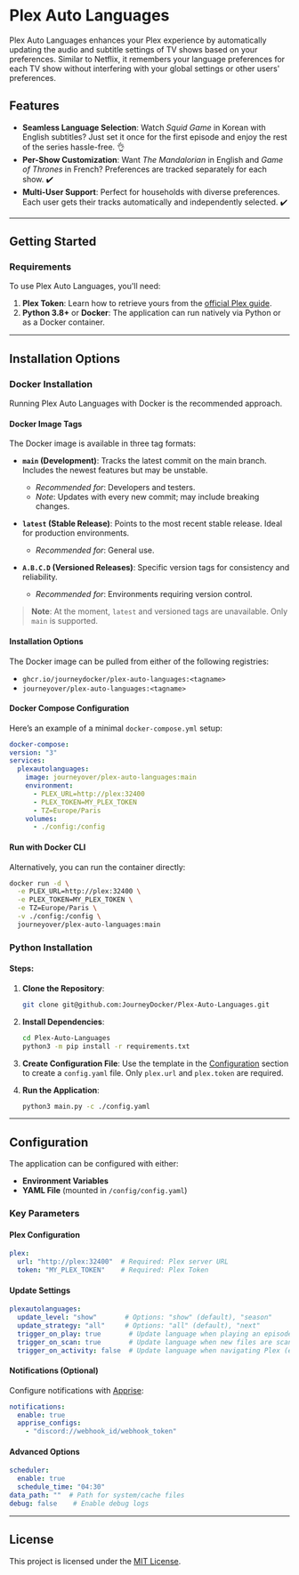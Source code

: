 # Plex Auto Languages

Plex Auto Languages enhances your Plex experience by automatically updating the audio and subtitle settings of TV shows based on your preferences. Similar to Netflix, it remembers your language preferences for each TV show without interfering with your global settings or other users' preferences.

## Features

- **Seamless Language Selection**: Watch *Squid Game* in Korean with English subtitles? Just set it once for the first episode and enjoy the rest of the series hassle-free. 👌
- **Per-Show Customization**: Want *The Mandalorian* in English and *Game of Thrones* in French? Preferences are tracked separately for each show. ✔️
- **Multi-User Support**: Perfect for households with diverse preferences. Each user gets their tracks automatically and independently selected. ✔️

---

## Getting Started

### Requirements

To use Plex Auto Languages, you'll need:
1. **Plex Token**: Learn how to retrieve yours from the [official Plex guide](https://support.plex.tv/articles/204059436-finding-an-authentication-token-x-plex-token/).
2. **Python 3.8+** or **Docker**: The application can run natively via Python or as a Docker container.

---

## Installation Options

### Docker Installation

Running Plex Auto Languages with Docker is the recommended approach.

#### Docker Image Tags

The Docker image is available in three tag formats:

- **`main` (Development)**: Tracks the latest commit on the main branch. Includes the newest features but may be unstable.
  - *Recommended for*: Developers and testers.
  - *Note*: Updates with every new commit; may include breaking changes.

- **`latest` (Stable Release)**: Points to the most recent stable release. Ideal for production environments.
  - *Recommended for*: General use.

- **`A.B.C.D` (Versioned Releases)**: Specific version tags for consistency and reliability.
  - *Recommended for*: Environments requiring version control.

> **Note**: At the moment, `latest` and versioned tags are unavailable. Only `main` is supported.

#### Installation Options

The Docker image can be pulled from either of the following registries:
- `ghcr.io/journeydocker/plex-auto-languages:<tagname>`
- `journeyover/plex-auto-languages:<tagname>`

#### Docker Compose Configuration

Here’s an example of a minimal `docker-compose.yml` setup:

```yaml
docker-compose:
version: "3"
services:
  plexautolanguages:
    image: journeyover/plex-auto-languages:main
    environment:
      - PLEX_URL=http://plex:32400
      - PLEX_TOKEN=MY_PLEX_TOKEN
      - TZ=Europe/Paris
    volumes:
      - ./config:/config
```

#### Run with Docker CLI

Alternatively, you can run the container directly:
```bash
docker run -d \
  -e PLEX_URL=http://plex:32400 \
  -e PLEX_TOKEN=MY_PLEX_TOKEN \
  -e TZ=Europe/Paris \
  -v ./config:/config \
  journeyover/plex-auto-languages:main
```

### Python Installation

#### Steps:

1. **Clone the Repository**:
   ```bash
   git clone git@github.com:JourneyDocker/Plex-Auto-Languages.git
   ```
2. **Install Dependencies**:
   ```bash
   cd Plex-Auto-Languages
   python3 -m pip install -r requirements.txt
   ```
3. **Create Configuration File**:
   Use the template in the [Configuration](#configuration) section to create a `config.yaml` file. Only `plex.url` and `plex.token` are required.

4. **Run the Application**:
   ```bash
   python3 main.py -c ./config.yaml
   ```

---

## Configuration

The application can be configured with either:
- **Environment Variables**
- **YAML File** (mounted in `/config/config.yaml`)

### Key Parameters

#### Plex Configuration
```yaml
plex:
  url: "http://plex:32400"  # Required: Plex server URL
  token: "MY_PLEX_TOKEN"    # Required: Plex Token
```

#### Update Settings
```yaml
plexautolanguages:
  update_level: "show"       # Options: "show" (default), "season"
  update_strategy: "all"     # Options: "all" (default), "next"
  trigger_on_play: true       # Update language when playing an episode
  trigger_on_scan: true       # Update language when new files are scanned
  trigger_on_activity: false  # Update language when navigating Plex (experimental)
```

#### Notifications (Optional)
Configure notifications with [Apprise](https://github.com/caronc/apprise):
```yaml
notifications:
  enable: true
  apprise_configs:
    - "discord://webhook_id/webhook_token"
```

#### Advanced Options
```yaml
scheduler:
  enable: true
  schedule_time: "04:30"
data_path: ""  # Path for system/cache files
debug: false    # Enable debug logs
```

---

## License

This project is licensed under the [MIT License](LICENSE).
